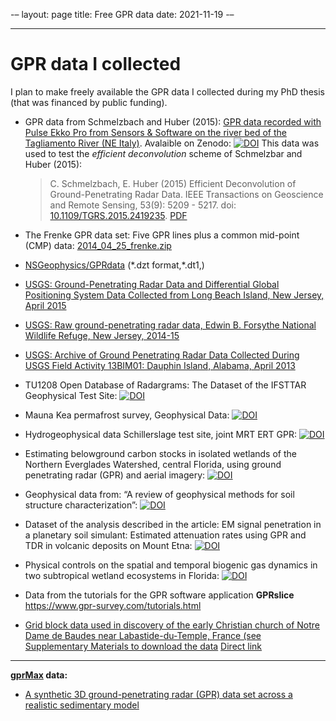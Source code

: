 -–
layout: page
title: Free GPR data
date: 2021-11-19
-–

<!--
"/media/huber/Elements/UNIBAS/software/codeR/package_RGPR/RGPR-gh-pages/2014_04_25_frenke"
"G:/UNIBAS/software/codeR/package_RGPR/RGPR-gh-pages/2014_04_25_frenke"
-->

------------------------------------------------------------------------

GPR data I collected
====================

I plan to make freely available the GPR data I collected during my PhD
thesis (that was financed by public funding).

-   GPR data from Schmelzbach and Huber (2015): [GPR data recorded with
    Pulse Ekko Pro from Sensors & Software on the river bed of the
    Tagliamento River (NE
    Italy)](https://doi.org/10.5281/zenodo.2586189). Avalaible on
    Zenodo:
    [![DOI](https://zenodo.org/badge/DOI/10.5281/zenodo.2586189.svg)](https://doi.org/10.5281/zenodo.2586189)
    This data was used to test the *efficient deconvolution* scheme of
    Schmelzbar and Huber (2015):

    > C. Schmelzbach, E. Huber (2015) Efficient Deconvolution of
    > Ground-Penetrating Radar Data. IEEE Transactions on Geoscience and
    > Remote Sensing, 53(9): 5209 - 5217. doi:
    > [10.1109/TGRS.2015.2419235](http://dx.doi.org/10.1109/TGRS.2015.2419235).
    > [PDF](public/schmelzbach-and-huber_2015_GPR-efficient-deconvolution.pdf)

-   The Frenke GPR data set: Five GPR lines plus a common mid-point
    (CMP) data:
    [2014\_04\_25\_frenke.zip](http://emanuelhuber.github.io/RGPR/2014_04_25_frenke.zip)

-   [NSGeophysics/GPRdata](https://github.com/NSGeophysics/GPRdata)
    (\*.dzt format,\*.dt1,)

-   [USGS: Ground-Penetrating Radar Data and Differential Global
    Positioning System Data Collected from Long Beach Island, New
    Jersey, April 2015](https://pubs.usgs.gov/ds/1006/ds1006_data.html)

-   [USGS: Raw ground-penetrating radar data, Edwin B. Forsythe National
    Wildlife Refuge, New Jersey,
    2014-15](https://www.sciencebase.gov/catalog/item/5a0c59bce4b09af898cd15ce)

-   [USGS: Archive of Ground Penetrating Radar Data Collected During
    USGS Field Activity 13BIM01: Dauphin Island, Alabama, April
    2013](https://pubs.usgs.gov/ds/0982/ds982_data_downloads.html)

-   TU1208 Open Database of Radargrams: The Dataset of the IFSTTAR
    Geophysical Test Site:
    [![DOI](https://zenodo.org/badge/DOI/10.5281/zenodo.1211173.svg)](https://doi.org/10.5281/zenodo.1211173)

-   Mauna Kea permafrost survey, Geophysical Data:
    [![DOI](https://zenodo.org/badge/DOI/10.5281/zenodo.896963.svg)](https://doi.org/10.5281/zenodo.896963)

-   Hydrogeophysical data Schillerslage test site, joint MRT ERT GPR:
    [![DOI](https://zenodo.org/badge/DOI/10.5281/zenodo.2686824.svg)](https://doi.org/10.5281/zenodo.2686824)

-   Estimating belowground carbon stocks in isolated wetlands of the
    Northern Everglades Watershed, central Florida, using ground
    penetrating radar (GPR) and aerial imagery:
    [![DOI](https://zenodo.org/badge/DOI/10.5281/zenodo.848862.svg)](https://doi.org/10.5281/zenodo.848862)

-   Geophysical data from: “A review of geophysical methods for soil
    structure characterization”:
    [![DOI](https://zenodo.org/badge/DOI/10.5281/zenodo.1451685.svg)](https://doi.org/10.5281/zenodo.1451685)

-   Dataset of the analysis described in the article: EM signal
    penetration in a planetary soil simulant: Estimated attenuation
    rates using GPR and TDR in volcanic deposits on Mount Etna:
    [![DOI](https://zenodo.org/badge/DOI/10.5281/zenodo.573306.svg)](https://doi.org/10.5281/zenodo.573306)

-   Physical controls on the spatial and temporal biogenic gas dynamics
    in two subtropical wetland ecosystems in Florida:
    [![DOI](https://zenodo.org/badge/DOI/10.5281/zenodo.1469818.svg)](https://doi.org/10.5281/zenodo.1469818)

-   Data from the tutorials for the GPR software application
    **GPRslice** <https://www.gpr-survey.com/tutorials.html>

-   [Grid block data used in discovery of the early Christian church of
    Notre Dame de Baudes near Labastide-du-Temple, France (see
    Supplementary Materials to download the
    data](https://www.ncbi.nlm.nih.gov/pmc/articles/PMC4866399) [Direct
    link](https://www.ncbi.nlm.nih.gov/pmc/articles/PMC4866399/bin/mmc1.zip)

------------------------------------------------------------------------

**[gprMax](https://www.gprmax.com/) data:**

-   [A synthetic 3D ground-penetrating radar (GPR) data set across a
    realistic sedimentary
    model](https://data.mendeley.com/datasets/by3yh79hx4/1)

<!--
* Geophysics Forum: [GPR data with aircraft buried in the ice in Greenland](http://forum.detectation.com/viewtopic.php?f=2&t=4228); [direct link to google drive](https://drive.google.com/open?id=1PI660GXAGMtwoamq-lYB6ZX3hE2RXBeW)
* Geophysics Forum: [Fresh water bathymetry using GPR](http://forum.detectation.com/viewtopic.php?f=2&t=4244&p=12186&hilit=GPR+data&sid=4053b4fc4e1614f4debbe096d69669de#p12186); [direct link to google drive](https://drive.google.com/open?id=16lDd2j8RN4BWj3U-LqeLH3ghyMAVC7D8)
* Geophysics Forum: [Airborne GPR survey - gas pipes](http://forum.detectation.com/viewtopic.php?f=2&t=4250&p=12212&hilit=GPR+data&sid=4053b4fc4e1614f4debbe096d69669de#p12212); [direct link to google drive](https://drive.google.com/open?id=1s7etrTcbtCQ4ujNAcz0ivB6izeRneFui)
* [NASA: SnowEx17 Ground Penetrating Radar, Version 1](https://nsidc.org/data/SNEX17_GPR/versions/1)
* Supraglacial debris thickness data from Ngozumpa Glacier, Nepal: [![DOI](https://zenodo.org/badge/DOI/10.5281/zenodo.1451560.svg)](https://doi.org/10.5281/zenodo.1451560)
* MARSIS surface clutter simulations over Lucus Planun, Mars: [![DOI](https://zenodo.org/badge/DOI/10.5281/zenodo.582651.svg)](https://doi.org/10.5281/zenodo.582651)
-->
